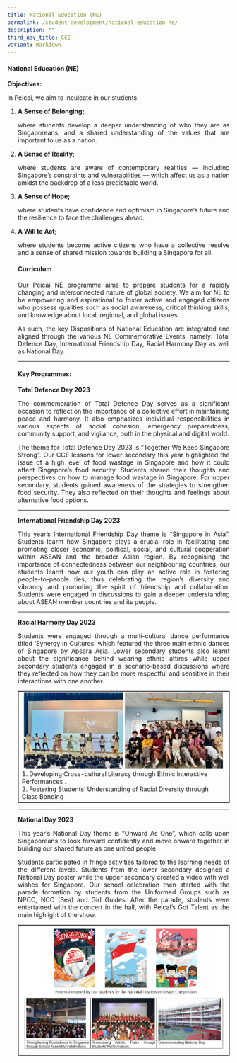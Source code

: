```yaml
---
title: National Education (NE)
permalink: /student-development/national-education-ne/
description: ""
third_nav_title: CCE
variant: markdown
---
```

<h4><strong>National Education (NE)</strong></h4>
<p><b>Objectives:</b></p>
<p>In Peicai, we aim to inculcate in our students:</p>
<ol>
<li><strong>A Sense of Belonging;</strong><p align="justify">where students develop a deeper understanding of who they are as Singaporeans, and a shared understanding of the values that are important to us as a nation.
</p></li><li><strong>A Sense of Reality;</strong><p align="justify"> where students are aware of contemporary realities — including Singapore’s constraints and vulnerabilities — which affect us as a nation amidst the backdrop of a less predictable world.
</p></li><li><strong>A Sense of Hope;</strong><p align="justify"> where students have confidence and optimism in Singapore’s future and the resilience to face the challenges ahead.
</p></li><li><strong>A Will to Act;</strong><p align="justify"> where students become active citizens who have a collective resolve and a sense of shared mission towards building a Singapore for all.
</p><h4><strong>Curriculum</strong></h4>
<p></p><p align="justify">Our Peicai NE programme aims to prepare students for a rapidly changing and interconnected nature of global society. We aim for NE to be empowering and aspirational to foster active and engaged citizens who possess qualities such as social awareness, critical thinking skills, and knowledge about local, regional, and global issues.</p>
<p></p><p align="justify">As such, the key Dispositions of National Education are integrated and aligned through the various NE Commemorative Events, namely: Total Defence Day, International Friendship Day, Racial Harmony Day as well as National Day. </p><hr>
<p></p><h4><strong>Key Programmes:</strong></h4>
<p><b>Total Defence Day 2023</b></p>
<p></p><p align="justify">The commemoration of Total Defence Day serves as a significant occasion to reflect on the importance of a collective effort in maintaining peace and harmony. It also emphasizes individual responsibilities in various aspects of social cohesion, emergency preparedness, community support, and vigilance, both in the physical and digital world. </p>
<p></p><p align="justify">The theme for Total Defence Day 2023 is “Together We Keep Singapore Strong”. Our CCE lessons for lower secondary this year highlighted the issue of a high level of food wastage in Singapore and how it could affect Singapore’s food security. Students shared their thoughts and perspectives on how to manage food wastage in Singapore. For upper secondary, students gained awareness of the strategies to strengthen food security. They also reflected on their thoughts and feelings about alternative food options. </p><hr>
<p><b>International Friendship Day 2023</b></p>
<p></p><p align="justify">This year’s International Friendship Day theme is “Singapore in Asia”. Students learnt how Singapore plays a crucial role in facilitating and promoting closer economic, political, social, and cultural cooperation within ASEAN and the broader Asian region. By recognising the importance of connectedness between our neighbouring countries, our students learnt how our youth can play an active role in fostering people-to-people ties, thus celebrating the region’s diversity and vibrancy and promoting the spirit of friendship and collaboration. Students were engaged in discussions to gain a deeper understanding about ASEAN member countries and its people. </p><hr>
<p><b>Racial Harmony Day 2023</b></p>
<p></p><p align="justify">Students were engaged through a multi-cultural dance performance titled ‘Synergy in Cultures’ which featured the three main ethnic dances of Singapore by Apsara Asia. Lower secondary students also learnt about the significance behind wearing ethnic attires while upper secondary students engaged in a scenario-based discussions where they reflected on how they can be more respectful and sensitive in their interactions with one another. </p>
<table style="border-collapse: collapse; width: 100%;" border="1">
<tbody>
<tr>
<td style="width: 100%;"><img src="/images/Cross_cultural_Literacy.jpg">1. Developing Cross-cultural Literacy through Ethnic Interactive Performances .<br>2. Fostering Students’ Understanding of Racial Diversity through Class Bonding</td>
</tr>
</tbody>
</table><hr>
<p><b>National Day 2023</b></p>
<p></p><p align="justify">This year’s National Day theme is “Onward As One”, which calls upon Singaporeans to look forward confidently and move onward together in building our shared future as one united people.</p>
<p></p><p align="justify">Students participated in fringe activities tailored to the learning needs of the different levels. Students from the lower secondary designed a National Day poster while the upper secondary created a video with well wishes for Singapore. Our school celebration then started with the parade formation by students from the Uniformed Groups such as NPCC, NCC (Sea) and Girl Guides. After the parade, students were entertained with the concert in the hall, with Peicai’s Got Talent as the main highlight of the show.</p>
<table style="border-collapse: collapse; width: 100%;" border="1">
<tbody>
<tr>
<td style="width: 100%;"><img src="/images/National_Day_2023v.jpg"></td>
</tr>
</tbody>
</table></li></ol>